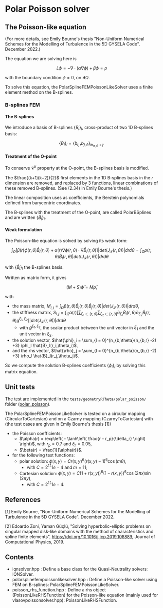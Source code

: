 # Polar Poisson solver

## The Poisson-like equation

(For more details, see Emily Bourne's thesis "Non-Uniform Numerical Schemes for the Modelling of Turbulence
in the 5D GYSELA Code". December 2022.)

The equation we are solving here is

```math
L\phi = - \nabla \cdot (\alpha \nabla \phi) + \beta \phi = \rho
```

with the boundary condition $\phi = 0$, on  $\partial \Omega$.

To solve this equation, the PolarSplineFEMPoissonLikeSolver uses a finite element method on the B-splines.

### B-splines FEM

#### The B-splines

We introduce a basis of B-splines $`\{B_l\}_l`$, cross-product of two 1D B-splines basis:

```math
\{B_l\}_l = \{b_{i,r} b_{j,\theta}\}_{i n_{n,\theta} +j}.
```

#### Treatment of the O-point

To conserve $\mathcal{C}^k$ property at the O-point, the B-splines basis is modified.

The $\frac{(k+1)(k+2)}{2}$ first elements in the 1D B-splines basis in the $r$ dimension are removed, and
replaced by 3 functions, linear combinations of these removed B-splines.
(See (2.34) in Emily Bourne's thesis.)

The linear composition uses as coefficients, the Berstein polynomials defined from barycentric coordinates.

The B-splines with the treatment of the O-point, are called PolarBSplines and are written $`\{\hat{B}_l\}_l`$.

#### Weak formulation

The Poisson-like equation is solved by solving its weak form:

```math
\int_{\Omega} \lbrack \beta(r) \phi(r,\theta) \hat{B}_l(r,\theta) + \alpha(r) \nabla \phi(r,\theta) \cdot  \nabla \hat{B}_l(r,\theta) \rbrack |det(J_{\mathcal{F}}(r,\theta))| dr d\theta =  \int_{\Omega} \rho(r,\theta) \hat{B}_l(r,\theta) |det(J_{\mathcal{F}}(r,\theta))| dr d\theta
```

with $`\{\hat{B}_l\}_l`$ the B-splines basis.

Written as matrix form, it gives

```math
(M + S) \hat{\phi} = M \hat{\rho},
```

with

- the mass matrix, $`M_{i,j} =  \int_{\Omega} \beta(r,\theta) \hat{B}_i(r,\theta)\hat{B}_j(r,\theta) |det(J_{\mathcal{F}}(r,\theta))| dr d\theta`$,
- the stiffness matrix, $`S_{i,j} =  \int_{\Omega} \alpha(r) \left[\sum_{\xi_1\in[r,\theta]} \sum_{\xi_2\in[r,\theta]} \partial_{\xi_1}\hat{B}_i(r,\theta) \partial_{\xi_2}\hat{B}_j(r,\theta) g^{\xi_1, \xi_2}\right] |det(J_{\mathcal{F}}(r,\theta))| dr d\theta`$
  - with $`g^{\xi_1, \xi_2}`$, the scalar product between the unit vector in $`\xi_1`$ and the unit vector in $`\xi_2`$.
- the solution vector, $`\hat{\phi}_i = \sum_{l = 0}^{n_{b,\theta}(n_{b,r} -2) +3} \phi_l \hat{B}_l(r_i,\theta_i)`$,
- and the rhs vector,  $`\hat{\rho}_j = \sum_{l = 0}^{n_{b,\theta}(n_{b,r} -2) +3} \rho_l \hat{B}_l(r_j,\theta_j)`$.

So we compute the solution B-splines coefficients $`\{\phi_l\}_l`$ by solving this matrix equation.  

## Unit tests

The test are implemented in the `tests/geometryRTheta/polar_poisson/` folder
([polar\_poisson](./../../../tests/geometryRTheta/polar_poisson/README.md)).

The PolarSplineFEMPoissonLikeSolver is tested on a circular mapping (CircularToCartesian) and on a Czarny mapping (CzarnyToCartesian) with
(the test cases are given in Emily Bourne's thesis [1])

- the Poisson coefficients:
  - $`\alpha(r) = \exp\left( - \tanh\left( \frac{r - r_p}{\delta_r} \right) \right)`$, with $`r_p = 0.7`$ and $`\delta_r = 0.05`$,
  - $\beta(r) = \frac{1}{\alpha(r)}$.
- for the following test functions:
  - polar solution: $\phi(x, y) = C r(x,y)^6 (r(x,y) -1)^6 \cos(m\theta)$,
    - with $C = 2^{12}1e-4$ and $m = 11$;
  - Cartesian solution: $\phi(x,y) = C (1+r(x,y))^6  (1 - r(x,y))^6 \cos(2\pi x) \sin(2\pi y)$,
    - with  $C = 2^{12}1e-4$.

## References

[1] Emily Bourne, "Non-Uniform Numerical Schemes for the Modelling of Turbulence in the 5D GYSELA Code". December 2022.

[2] Edoardo Zoni, Yaman Güçlü, "Solving hyperbolic-elliptic problems on singular mapped disk-like domains with the
method of characteristics and spline finite elements", <https://doi.org/10.1016/j.jcp.2019.108889>, Journal of Computational Physics, 2019.

## Contents

- iqnsolver.hpp : Define a base class for the Quasi-Neutrality solvers: IQNSolver.
- polarsplinefempoissonlikesolver.hpp : Define a Poisson-like solver using FEM on B-splines: PolarSplineFEMPoissonLikeSolver.
- poisson\_rhs\_function.hpp : Define a rhs object (PoissonLikeRHSFunction) for the Poisson-like equation (mainly used for vlasovpoissonsolver.hpp): PoissonLikeRHSFunction.
